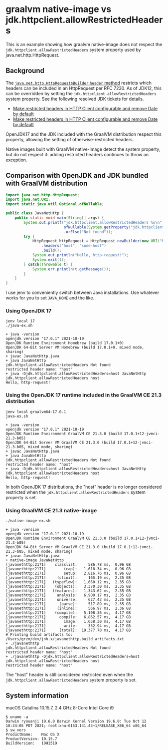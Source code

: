 # graalvm native-image vs jdk.httpclient.allowRestrictedHeaders

This is an example showing how graalvm native-image does not respect
the `jdk.httpclient.allowRestrictedHeaders` system property used by
java.net.http.HttpRequest.

## Background

The [`java.net.http.HttpRequest$Builder` `header`
method][header-method] restricts which headers can be included in an
HttpRequest per RFC 7230. As of JDK12, this can be overridden by
setting the `jdk.httpclient.allowRestrictedHeaders` system
property. See the following resolved JDK tickets for details.

* [Make restricted headers in HTTP Client configurable and remove Date by default](https://bugs.openjdk.java.net/browse/JDK-8213189)
* [Make restricted headers in HTTP Client configurable and remove Date by default](https://bugs.openjdk.java.net/browse/JDK-8213696)

OpenJDK17 and the JDK included with the GraalVM distribution
respect this property, allowing the setting of otherwise-restricted
headers.

[header-method]: https://docs.oracle.com/en/java/javase/11/docs/api/java.net.http/java/net/http/HttpRequest.Builder.html#header(java.lang.String,java.lang.String)

 Native images built with GraalVM native-image detect the system
 property, but do not respect it: adding restricted headers continues
 to throw an exception.

## Comparison with OpenJDK and JDK bundled with GraalVM distribution

```java
import java.net.http.HttpRequest;
import java.net.URI;
import static java.util.Optional.ofNullable;

public class JavaNetHttp {
    public static void main(String[] args) {
        System.out.printf("jdk.httpclient.allowRestrictedHeaders %s\n",
                          ofNullable(System.getProperty("jdk.httpclient.allowRestrictedHeaders"))
                          .orElse("Not found"));
        try {
            HttpRequest httpRequest = HttpRequest.newBuilder(new URI("https://www.graalvm.org"))
                .headers("host", "some-host")
                .build();
            System.out.println("Hello, http-request!");
            System.exit(1);
        } catch(Throwable t) {
            System.err.println(t.getMessage());
        }
    }
}
```

I use jenv to conveniently switch between Java installations. Use
whatever works for you to set `JAVA_HOME` and the like.

### Using OpenJDK 17

```shell
jenv local 17
./java-ex.sh 
```
```
+ java -version
openjdk version "17.0.1" 2021-10-19
OpenJDK Runtime Environment Homebrew (build 17.0.1+0)
OpenJDK 64-Bit Server VM Homebrew (build 17.0.1+0, mixed mode, sharing)
+ javac JavaNetHttp.java
+ java JavaNetHttp
jdk.httpclient.allowRestrictedHeaders Not found
restricted header name: "host"
+ java -Djdk.httpclient.allowRestrictedHeaders=host JavaNetHttp
jdk.httpclient.allowRestrictedHeaders host
Hello, http-request!
```

### Using the OpenJDK 17 runtime included in the GraalVM CE 21.3 distribution

```shell
jenv local graalvm64-17.0.1
java-ex.sh
```
```
+ java -version
openjdk version "17.0.1" 2021-10-19
OpenJDK Runtime Environment GraalVM CE 21.3.0 (build 17.0.1+12-jvmci-21.3-b05)
OpenJDK 64-Bit Server VM GraalVM CE 21.3.0 (build 17.0.1+12-jvmci-21.3-b05, mixed mode, sharing)
+ javac JavaNetHttp.java
+ java JavaNetHttp
jdk.httpclient.allowRestrictedHeaders Not found
restricted header name: "host"
+ java -Djdk.httpclient.allowRestrictedHeaders=host JavaNetHttp
jdk.httpclient.allowRestrictedHeaders host
Hello, http-request!
```

In both OpenJDK 17 distributions, the "host" header is no longer considered restricted when the `jdk.httpclient.allowRestrictedHeaders` system property is set.


### Using GraalVM CE 21.3 native-image

```
./native-image-ex.sh
```

```
+ java -version
openjdk version "17.0.1" 2021-10-19
OpenJDK Runtime Environment GraalVM CE 21.3.0 (build 17.0.1+12-jvmci-21.3-b05)
OpenJDK 64-Bit Server VM GraalVM CE 21.3.0 (build 17.0.1+12-jvmci-21.3-b05, mixed mode, sharing)
+ javac JavaNetHttp.java
+ native-image JavaNetHttp
[javanethttp:2171]    classlist:     586.78 ms,  0.96 GB
[javanethttp:2171]        (cap):   1,618.34 ms,  0.96 GB
[javanethttp:2171]        setup:   2,816.76 ms,  0.96 GB
[javanethttp:2171]     (clinit):     165.19 ms,  2.35 GB
[javanethttp:2171]   (typeflow):   1,660.12 ms,  2.35 GB
[javanethttp:2171]    (objects):   3,370.30 ms,  2.35 GB
[javanethttp:2171]   (features):   1,343.62 ms,  2.35 GB
[javanethttp:2171]     analysis:   6,900.17 ms,  2.35 GB
[javanethttp:2171]     universe:     627.43 ms,  2.35 GB
[javanethttp:2171]      (parse):     517.89 ms,  2.35 GB
[javanethttp:2171]     (inline):     566.97 ms,  2.36 GB
[javanethttp:2171]    (compile):   5,108.36 ms,  4.17 GB
[javanethttp:2171]      compile:   6,862.57 ms,  4.17 GB
[javanethttp:2171]        image:   1,058.30 ms,  4.17 GB
[javanethttp:2171]        write:     332.94 ms,  4.17 GB
[javanethttp:2171]      [total]:  19,377.70 ms,  4.17 GB
# Printing build artifacts to: /Users/grzm/dev/jnh.x/javanethttp.build_artifacts.txt
+ ./javanethttp
jdk.httpclient.allowRestrictedHeaders Not found
restricted header name: "host"
+ ./javanethttp -Djdk.httpclient.allowRestrictedHeaders=host
jdk.httpclient.allowRestrictedHeaders host
restricted header name: "host"
```

The "host" header is still considered restricted even when the `jdk.httpclient.allowRestrictedHeaders` system property is set.


## System information

macOS Catalina 10.15.7, 2.4 GHz 8-Core Intel Core i9

```
$ uname -a
Darwin ryouanji 19.6.0 Darwin Kernel Version 19.6.0: Tue Oct 12 18:34:05 PDT 2021; root:xnu-6153.141.43~1/RELEASE_X86_64 x86_64
$ sw_vers
ProductName:	Mac OS X
ProductVersion:	10.15.7
BuildVersion:	19H1519
```
